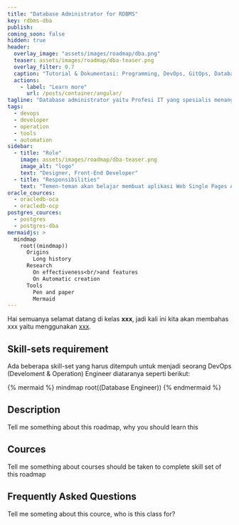 ```yaml
---
title: "Database Administrator for RDBMS"
key: rdbms-dba
publish: 
coming_soon: false
hidden: true
header:
  overlay_image: "assets/images/roadmap/dba.png"
  teaser: assets/images/roadmap/dba-teaser.png
  overlay_filter: 0.7
  caption: "Tutorial & Dokumentasi: Programming, DevOps, GitOps, Database, & Servers"
  actions:
    - label: "Learn more"
      url: /posts/container/angular/
tagline: "Database administrator yaitu Profesi IT yang spesialis menangani Software untuk menyimpan dan meng-organiasi data, contohnya seperti Oracle Database, PostgreSQL, MySQL dan lain-lain."
tags:
  - devops
  - developer
  - operation
  - tools
  - automation
sidebar:
  - title: "Role"
    image: assets/images/roadmap/dba-teaser.png
    image_alt: "logo"
    text: "Designer, Front-End Developer"
  - title: "Responsibilities"
    text: "Temen-teman akan belajar membuat aplikasi Web Single Pages Application (SPA) system dengan menggunakan Angular Framework"
oracle_cources:
  - oracledb-oca
  - oracledb-ocp
postgres_cources:
  - postgres
  - postgres-dba
mermaidjs: >
  mindmap
    root((mindmap))
      Origins
        Long history
      Research
        On effectiveness<br/>and features
        On Automatic creation            
      Tools
        Pen and paper
        Mermaid
---
```


Hai semuanya selamat datang di kelas **xxx**, jadi kali ini kita akan membahas xxx yaitu menggunakan [xxx](link). 

<!--more-->

## Skill-sets requirement

Ada beberapa skill-set yang harus ditempuh untuk menjadi seorang DevOps (Develoment & Operation) Engineer diataranya seperti berikut:

{% mermaid %}
mindmap
  root((Database Engineer))
{% endmermaid %}

## Description

Tell me something about this roadmap, why you should learn this

## Cources

Tell me something about courses should be taken to complete skill set of this roadmap

## Frequently Asked Questions

Tell me someting about this cource, who is this class for?